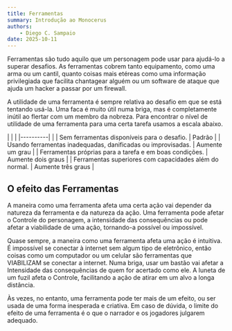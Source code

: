 ```yaml
---
title: Ferramentas
summary: Introdução ao Monocerus
authors:
    - Diego C. Sampaio
date: 2025-10-11
---
```


Ferramentas são tudo aquilo que um personagem pode usar para ajudá-lo a superar desafios. As ferramentas cobrem tanto equipamento, como uma arma ou um cantil, quanto coisas mais etéreas como uma informação privilegiada que facilita chantagear alguém ou um software de ataque que ajuda um hacker a passar por um firewall.

A utilidade de uma ferramenta é sempre relativa ao desafio em que se está tentando usá-la. Uma faca é muito útil numa briga, mas é completamente inútil ao flertar com um membro da nobreza. Para encontrar o nível de utilidade de uma ferramenta para uma certa tarefa usamos a escala abaixo.

|          | |
|----------| |
| Sem ferramentas disponíveis para o desafio. | Padrão |
| Usando ferramentas inadequadas, danificadas ou improvisadas. | Aumente um grau | 
| Ferramentas próprias para a tarefa e em boas condições. | Aumente dois graus |
| Ferramentas superiores com capacidades além do normal. | Aumente três graus |

 
## O efeito das Ferramentas
A maneira como uma ferramenta afeta uma certa ação vai depender da natureza da ferramenta e da natureza da ação. Uma ferramenta pode afetar o Controle do personagem, a intensidade das consequências ou pode afetar a viabilidade de uma ação, tornando-a possível ou impossível.

Quase sempre, a maneira como uma ferramenta afeta uma ação é intuitiva. É impossível se conectar à internet sem algum tipo de eletrônico, então coisas como um computador ou um celular são ferramentas que VIABILIZAM se conectar a internet. Numa briga, usar um bastão vai afetar a Intensidade das consequências de quem for acertado como ele. A luneta de um fuzil afeta o Controle, facilitando a ação de atirar em um alvo a longa distância.

Às vezes, no entanto, uma ferramenta pode ter mais de um efeito, ou ser usada de uma forma inesperada e criativa. Em caso de dúvida, o limite do efeito de uma ferramenta é o que o narrador e os jogadores julgarem adequado.
